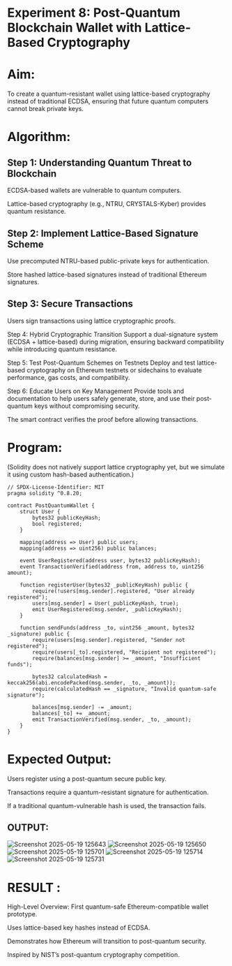 # Experiment 8: Post-Quantum Blockchain Wallet with Lattice-Based Cryptography
# Aim:
To create a quantum-resistant wallet using lattice-based cryptography instead of traditional ECDSA, ensuring that future quantum computers cannot break private keys.

# Algorithm:
## Step 1: Understanding Quantum Threat to Blockchain
ECDSA-based wallets are vulnerable to quantum computers.


Lattice-based cryptography (e.g., NTRU, CRYSTALS-Kyber) provides quantum resistance.


## Step 2: Implement Lattice-Based Signature Scheme
Use precomputed NTRU-based public-private keys for authentication.


Store hashed lattice-based signatures instead of traditional Ethereum signatures.


## Step 3: Secure Transactions
Users sign transactions using lattice cryptographic proofs.

 Step 4: Hybrid Cryptographic Transition
Support a dual-signature system (ECDSA + lattice-based) during migration, ensuring backward compatibility while introducing quantum resistance.

 Step 5: Test Post-Quantum Schemes on Testnets
Deploy and test lattice-based cryptography on Ethereum testnets or sidechains to evaluate performance, gas costs, and compatibility.

 Step 6: Educate Users on Key Management
Provide tools and documentation to help users safely generate, store, and use their post-quantum keys without compromising security.




The smart contract verifies the proof before allowing transactions.



# Program:

(Solidity does not natively support lattice cryptography yet, but we simulate it using custom hash-based authentication.)
```
// SPDX-License-Identifier: MIT
pragma solidity ^0.8.20;

contract PostQuantumWallet {
    struct User {
        bytes32 publicKeyHash;
        bool registered;
    }

    mapping(address => User) public users;
    mapping(address => uint256) public balances;

    event UserRegistered(address user, bytes32 publicKeyHash);
    event TransactionVerified(address from, address to, uint256 amount);

    function registerUser(bytes32 _publicKeyHash) public {
        require(!users[msg.sender].registered, "User already registered");
        users[msg.sender] = User(_publicKeyHash, true);
        emit UserRegistered(msg.sender, _publicKeyHash);
    }

    function sendFunds(address _to, uint256 _amount, bytes32 _signature) public {
        require(users[msg.sender].registered, "Sender not registered");
        require(users[_to].registered, "Recipient not registered");
        require(balances[msg.sender] >= _amount, "Insufficient funds");

        bytes32 calculatedHash = keccak256(abi.encodePacked(msg.sender, _to, _amount));
        require(calculatedHash == _signature, "Invalid quantum-safe signature");

        balances[msg.sender] -= _amount;
        balances[_to] += _amount;
        emit TransactionVerified(msg.sender, _to, _amount);
    }
}
```

# Expected Output:
Users register using a post-quantum secure public key.


Transactions require a quantum-resistant signature for authentication.


If a traditional quantum-vulnerable hash is used, the transaction fails.
## OUTPUT:
![Screenshot 2025-05-19 125643](https://github.com/user-attachments/assets/37483351-bf35-44e8-bf43-da7d89bf0acf)
![Screenshot 2025-05-19 125650](https://github.com/user-attachments/assets/4b258c00-a951-4a6c-93cf-74d087ac885d)
![Screenshot 2025-05-19 125701](https://github.com/user-attachments/assets/288df965-2149-48df-b6be-a5b42cf88079)
![Screenshot 2025-05-19 125714](https://github.com/user-attachments/assets/cb535a44-5b07-47a2-a9f9-3c9ee4daa5db)
![Screenshot 2025-05-19 125731](https://github.com/user-attachments/assets/46efcb85-eeab-4525-87ae-7a4ef3f12fba)




# RESULT : 
High-Level Overview:
First quantum-safe Ethereum-compatible wallet prototype.


Uses lattice-based key hashes instead of ECDSA.


Demonstrates how Ethereum will transition to post-quantum security.


Inspired by NIST’s post-quantum cryptography competition.

